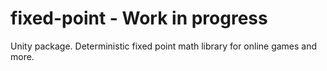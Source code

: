 # fixed-point - Work in progress

Unity package. Deterministic fixed point math library for online games and more.
